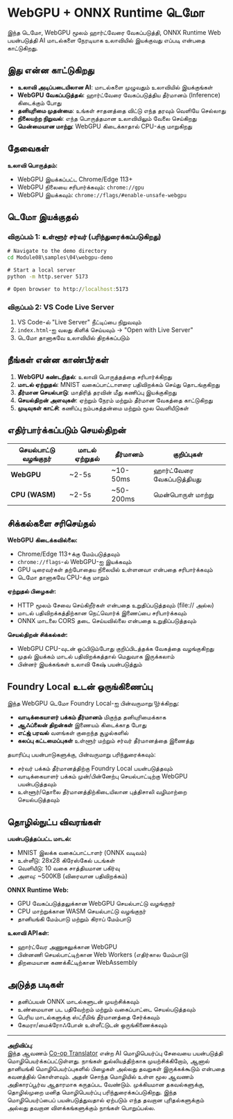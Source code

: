 <!--
CO_OP_TRANSLATOR_METADATA:
{
  "original_hash": "7a474b8e201d5316c0095cdbc3bf0555",
  "translation_date": "2025-10-11T12:58:56+00:00",
  "source_file": "Module08/samples/04/webgpu-demo/README.md",
  "language_code": "ta"
}
-->
# WebGPU + ONNX Runtime டெமோ

இந்த டெமோ, WebGPU மூலம் ஹார்ட்வேரை வேகப்படுத்தி, ONNX Runtime Web பயன்படுத்தி AI மாடல்களை நேரடியாக உலாவியில் இயக்குவது எப்படி என்பதை காட்டுகிறது.

## இது என்ன காட்டுகிறது

- **உலாவி அடிப்படையிலான AI**: மாடல்களை முழுவதும் உலாவியில் இயக்குங்கள்
- **WebGPU வேகப்படுத்தல்**: ஹார்ட்வேரை வேகப்படுத்திய தீர்மானம் (Inference) கிடைக்கும் போது
- **தனியுரிமை முதன்மை**: உங்கள் சாதனத்தை விட்டு எந்த தரவும் வெளியே செல்லாது
- **நிலையற்ற நிறுவல்**: எந்த பொருத்தமான உலாவியிலும் வேலை செய்கிறது
- **மென்மையான மாற்று**: WebGPU கிடைக்காதால் CPU-க்கு மாறுகிறது

## தேவைகள்

**உலாவி பொருத்தம்:**
- WebGPU இயக்கப்பட்ட Chrome/Edge 113+
- WebGPU நிலையை சரிபார்க்கவும்: `chrome://gpu`
- WebGPU இயக்கவும்: `chrome://flags/#enable-unsafe-webgpu`

## டெமோ இயக்குதல்

### விருப்பம் 1: உள்ளூர் சர்வர் (பரிந்துரைக்கப்படுகிறது)

```cmd
# Navigate to the demo directory
cd Module08\samples\04\webgpu-demo

# Start a local server
python -m http.server 5173

# Open browser to http://localhost:5173
```

### விருப்பம் 2: VS Code Live Server

1. VS Code-ல் "Live Server" நீட்டிப்பை நிறுவவும்
2. `index.html`-ஐ வலது கிளிக் செய்யவும் → "Open with Live Server"
3. டெமோ தானாகவே உலாவியில் திறக்கப்படும்

## நீங்கள் என்ன காண்பீர்கள்

1. **WebGPU கண்டறிதல்**: உலாவி பொருத்தத்தை சரிபார்க்கிறது
2. **மாடல் ஏற்றுதல்**: MNIST வகைப்பாட்டாளரை பதிவிறக்கம் செய்து தொடங்குகிறது
3. **தீர்மான செயல்பாடு**: மாதிரித் தரவின் மீது கணிப்பு இயக்குகிறது
4. **செயல்திறன் அளவுகள்**: ஏற்றும் நேரம் மற்றும் தீர்மான வேகத்தை காட்டுகிறது
5. **முடிவுகள் காட்சி**: கணிப்பு நம்பகத்தன்மை மற்றும் மூல வெளியீடுகள்

## எதிர்பார்க்கப்படும் செயல்திறன்

| செயல்பாட்டு வழங்குநர் | மாடல் ஏற்றுதல் | தீர்மானம் | குறிப்புகள் |
|-------------------|------------|-----------|-------|
| **WebGPU** | ~2-5s | ~10-50ms | ஹார்ட்வேரை வேகப்படுத்தியது |
| **CPU (WASM)** | ~2-5s | ~50-200ms | மென்பொருள் மாற்று |

## சிக்கல்களை சரிசெய்தல்

**WebGPU கிடைக்கவில்லை:**
- Chrome/Edge 113+க்கு மேம்படுத்தவும்
- `chrome://flags`-ல் WebGPU-ஐ இயக்கவும்
- GPU டிரைவர்கள் தற்போதைய நிலையில் உள்ளனவா என்பதை சரிபார்க்கவும்
- டெமோ தானாகவே CPU-க்கு மாறும்

**ஏற்றுதல் பிழைகள்:**
- HTTP மூலம் சேவை செய்கிறீர்கள் என்பதை உறுதிப்படுத்தவும் (file:// அல்ல)
- மாடல் பதிவிறக்கத்திற்கான நெட்வொர்க் இணைப்பை சரிபார்க்கவும்
- ONNX மாடலை CORS தடை செய்யவில்லை என்பதை உறுதிப்படுத்தவும்

**செயல்திறன் சிக்கல்கள்:**
- WebGPU CPU-வுடன் ஒப்பிடும்போது குறிப்பிடத்தக்க வேகத்தை வழங்குகிறது
- முதல் இயக்கம் மாடல் பதிவிறக்கத்தால் மெதுவாக இருக்கலாம்
- பின்னர் இயக்கங்கள் உலாவி கேஷ் பயன்படுத்தும்

## Foundry Local உடன் ஒருங்கிணைப்பு

இந்த WebGPU டெமோ Foundry Local-ஐ பின்வருமாறு पूர்க்கிறது:

- **வாடிக்கையாளர் பக்கம் தீர்மானம்** மிகுந்த தனியுரிமைக்காக
- **ஆஃப்லைன் திறன்கள்** இணையம் கிடைக்காத போது  
- **எட்ஜ் பரவல்** வளங்கள் குறைந்த சூழல்களில்
- **கலப்பு கட்டமைப்புகள்** உள்ளூர் மற்றும் சர்வர் தீர்மானத்தை இணைத்து

தயாரிப்பு பயன்பாடுகளுக்கு, பின்வருமாறு பரிந்துரைக்கவும்:
- சர்வர் பக்கம் தீர்மானத்திற்கு Foundry Local பயன்படுத்தவும்
- வாடிக்கையாளர் பக்கம் முன்/பின்னேற்பு செயல்பாட்டிற்கு WebGPU பயன்படுத்தவும்
- உள்ளூர்/தொலை தீர்மானத்திற்கிடையிலான புத்திசாலி வழிமாற்றை செயல்படுத்தவும்

## தொழில்நுட்ப விவரங்கள்

**பயன்படுத்தப்பட்ட மாடல்:**
- MNIST இலக்க வகைப்பாட்டாளர் (ONNX வடிவம்)
- உள்ளீடு: 28x28 கிரேஸ்கேல் படங்கள்
- வெளியீடு: 10 வகை சாத்தியமான பகிர்வு
- அளவு: ~500KB (விரைவான பதிவிறக்கம்)

**ONNX Runtime Web:**
- GPU வேகப்படுத்தலுக்கான WebGPU செயல்பாட்டு வழங்குநர்
- CPU மாற்றுக்கான WASM செயல்பாட்டு வழங்குநர்
- தானியங்கி மேம்பாடு மற்றும் கிராப் மேம்பாடு

**உலாவி APIகள்:**
- ஹார்ட்வேர அணுகலுக்கான WebGPU
- பின்னணி செயல்பாட்டிற்கான Web Workers (எதிர்கால மேம்பாடு)
- திறமையான கணக்கீட்டிற்கான WebAssembly

## அடுத்த படிகள்

- தனிப்பயன் ONNX மாடல்களுடன் முயற்சிக்கவும்
- உண்மையான பட பதிவேற்றம் மற்றும் வகைப்பாட்டை செயல்படுத்தவும்
- பெரிய மாடல்களுக்கு ஸ்ட்ரீமிங் தீர்மானத்தை சேர்க்கவும்
- கேமரா/மைக்ரோஃபோன் உள்ளீட்டுடன் ஒருங்கிணைக்கவும்

---

**அறிவிப்பு**:  
இந்த ஆவணம் [Co-op Translator](https://github.com/Azure/co-op-translator) என்ற AI மொழிபெயர்ப்பு சேவையை பயன்படுத்தி மொழிபெயர்க்கப்பட்டுள்ளது. நாங்கள் துல்லியத்திற்காக முயற்சிக்கிறோம், ஆனால் தானியங்கி மொழிபெயர்ப்புகளில் பிழைகள் அல்லது தவறுகள் இருக்கக்கூடும் என்பதை கவனத்தில் கொள்ளவும். அதன் சொந்த மொழியில் உள்ள மூல ஆவணம் அதிகாரப்பூர்வ ஆதாரமாக கருதப்பட வேண்டும். முக்கியமான தகவல்களுக்கு, தொழில்முறை மனித மொழிபெயர்ப்பு பரிந்துரைக்கப்படுகிறது. இந்த மொழிபெயர்ப்பைப் பயன்படுத்துவதால் ஏற்படும் எந்த தவறான புரிதல்களுக்கும் அல்லது தவறான விளக்கங்களுக்கும் நாங்கள் பொறுப்பல்ல.